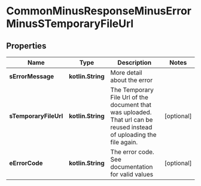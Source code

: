 
# CommonMinusResponseMinusErrorMinusSTemporaryFileUrl

## Properties
Name | Type | Description | Notes
------------ | ------------- | ------------- | -------------
**sErrorMessage** | **kotlin.String** | More detail about the error | 
**sTemporaryFileUrl** | **kotlin.String** | The Temporary File Url of the document that was uploaded. That url can be reused instead of uploading the file again. |  [optional]
**eErrorCode** | **kotlin.String** | The error code. See documentation for valid values |  [optional]



